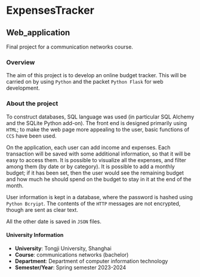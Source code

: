 # ExpensesTracker

## Web_application
Final project for a communication networks course.

### Overview
The aim of this project is to develop an online budget tracker. This
will be carried on by using `Python` and the packet `Python Flask` for web
development.

### About the project
To construct databases, SQL language was used (in particular SQL Alchemy and
the SQLite Python add-on). The front end is designed primarily using `HTML`;
to make the web page more appealing to the user, basic functions of `CCS`
have been used. 

On the application, each user can add income and expenses. Each transaction 
will be saved with some additional information, so that it will be easy to 
access them. It is possible to visualize all the expenses, and filter among
them (by date or by category). It is possible to add a monthly budget; if it 
has been set, then the user would see the remaining budget and how much he 
should spend on the budget to stay in it at the end of the month.

User information is kept in a database, where the password is hashed using
`Python Bcryipt`. The contents of the `HTTP` messages are not encrypted, though
are sent as clear text. 

All the other date is saved in `JSON` files.


#### University Information 
- **University**: Tongji University, Shanghai
- **Course**: communications networks (bachelor)
- **Department**: Department of computer information technology
- **Semester/Year**: Spring semester 2023-2024 
